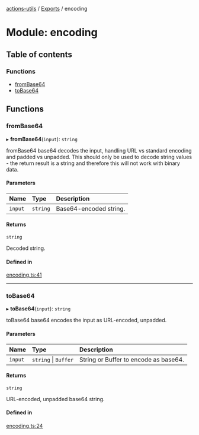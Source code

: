 [actions-utils](../README.md) / [Exports](../modules.md) / encoding

# Module: encoding

## Table of contents

### Functions

- [fromBase64](encoding.md#frombase64)
- [toBase64](encoding.md#tobase64)

## Functions

### fromBase64

▸ **fromBase64**(`input`): `string`

fromBase64 base64 decodes the input, handling URL vs standard encoding and
padded vs unpadded. This should only be used to decode string values - the
return result is a string and therefore this will not work with binary data.

#### Parameters

| Name | Type | Description |
| :------ | :------ | :------ |
| `input` | `string` | Base64-encoded string. |

#### Returns

`string`

Decoded string.

#### Defined in

[encoding.ts:41](https://github.com/googlestaging/actions-utils/blob/main/src/encoding.ts#L41)

___

### toBase64

▸ **toBase64**(`input`): `string`

toBase64 base64 encodes the input as URL-encoded, unpadded.

#### Parameters

| Name | Type | Description |
| :------ | :------ | :------ |
| `input` | `string` \| `Buffer` | String or Buffer to encode as base64. |

#### Returns

`string`

URL-encoded, unpadded base64 string.

#### Defined in

[encoding.ts:24](https://github.com/googlestaging/actions-utils/blob/main/src/encoding.ts#L24)

